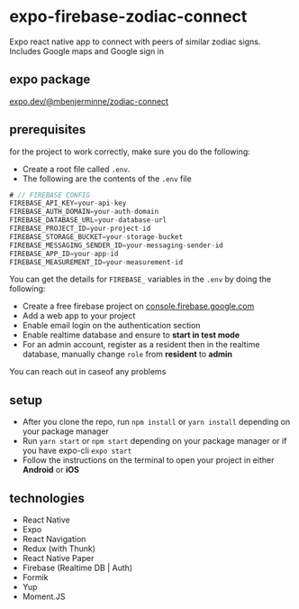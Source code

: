 # expo-firebase-zodiac-connect

Expo react native app to connect with peers of similar zodiac signs. Includes Google maps and Google sign in

## expo package

[expo.dev/@mbenjerminne/zodiac-connect](https://expo.dev/@mbenjerminne/zodiac-connect)

## prerequisites

for the project to work correctly, make sure you do the following:

- Create a root file called `.env`.
- The following are the contents of the `.env` file

```javascript
# // FIREBASE CONFIG
FIREBASE_API_KEY=your-api-key
FIREBASE_AUTH_DOMAIN=your-auth-domain
FIREBASE_DATABASE_URL=your-database-url
FIREBASE_PROJECT_ID=your-project-id
FIREBASE_STORAGE_BUCKET=your-storage-bucket
FIREBASE_MESSAGING_SENDER_ID=your-messaging-sender-id
FIREBASE_APP_ID=your-app-id
FIREBASE_MEASUREMENT_ID=your-measurement-id
```

You can get the details for `FIREBASE_` variables in the `.env` by doing the following:

- Create a free firebase project on [console.firebase.google.com](https://console.firebase.google.com)
- Add a web app to your project
- Enable email login on the authentication section
- Enable realtime database and ensure to **start in test mode**
- For an admin account, register as a resident then in the realtime database, manually change `role` from **resident** to **admin**

You can reach out in caseof any problems

## setup

- After you clone the repo, run `npm install` or `yarn install` depending on your package manager
- Run `yarn start` or `npm start` depending on your package manager or if you have expo-cli `expo start`
- Follow the instructions on the terminal to open your project in either **Android** or **iOS**

## technologies

- React Native
- Expo
- React Navigation
- Redux (with Thunk)
- React Native Paper
- Firebase (Realtime DB | Auth)
- Formik
- Yup
- Moment.JS
